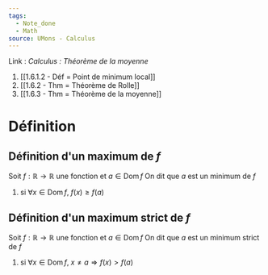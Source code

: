 ```yaml
---
tags:
  - Note_done
  - Math
source: UMons - Calculus
---
```


Link :
_Calculus : Théorème de la moyenne_
1. [[1.6.1.2 - Déf = Point de minimum local]]
1. [[1.6.2 - Thm = Théorème de Rolle]]
2. [[1.6.3 - Thm = Théorème de la moyenne]]

# Définition
## Définition d'un maximum de $f$
Soit $f : \mathbb{R} \to \mathbb{R}$ une fonction et $a \in \operatorname{Dom}f$ 
On dit que $a$ est un minimum de $f$ 
1. si $\forall x \in \operatorname{Dom} f,\ f(x) \ge f(a)$ 

## Définition d'un maximum strict de $f$
Soit $f : \mathbb{R} \to \mathbb{R}$ une fonction et $a \in \operatorname{Dom}f$ 
On dit que $a$ est un minimum strict de $f$ 
1. si $\forall x \in \operatorname{Dom} f,\ x \neq a \Rightarrow f(x) > f(a)$ 
